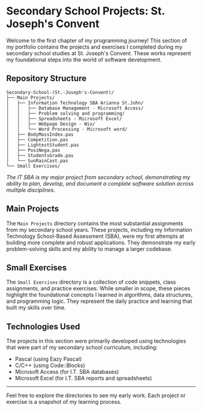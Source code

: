 # Secondary School Projects: St. Joseph's Convent

Welcome to the first chapter of my programming journey! This section of my portfolio contains the projects and exercises I completed during my secondary school studies at St. Joseph's Convent. These works represent my foundational steps into the world of software development.

## Repository Structure

```
Secondary-School-(St.-Joseph's-Convent)/
├── Main Projects/
│   ├── Information Technology SBA Arianna St.John/
│   │   ├── Database Management - Microsoft Access/
│   │   ├── Problem solving and programming/
│   │   ├── Spreadsheets - Microsoft Excel/
│   │   ├── Webpage Design - Wix/
│   │   └── Word Processing - Microsoft word/
│   ├── BodyMassIndex.pas
│   ├── Competition.pas
│   ├── LightestStudent.pas
│   ├── PosiNega.pas
│   ├── StudentsGrade.pas
│   └── SunRainCast.pas
└── Small Exercises/
```

*The IT SBA is my major project from secondary school, demonstrating my ability to plan, develop, and document a complete software solution across multiple disciplines.*

## Main Projects

The `Main Projects` directory contains the most substantial assignments from my secondary school years. These projects, including my Information Technology School-Based Assessment (SBA), were my first attempts at building more complete and robust applications. They demonstrate my early problem-solving skills and my ability to manage a larger codebase.

## Small Exercises

The `Small Exercises` directory is a collection of code snippets, class assignments, and practice exercises. While smaller in scope, these pieces highlight the foundational concepts I learned in algorithms, data structures, and programming logic. They represent the daily practice and learning that built my skills over time.

## Technologies Used

The projects in this section were primarily developed using technologies that were part of my secondary school curriculum, including:
- Pascal (using Eazy Pascal)
- C/C++ (using Code::Blocks)
- Microsoft Access (for I.T. SBA databases)
- Microsoft Excel (for I.T. SBA reports and spreadsheets)

---

Feel free to explore the directories to see my early work. Each project or exercise is a snapshot of my learning process.
